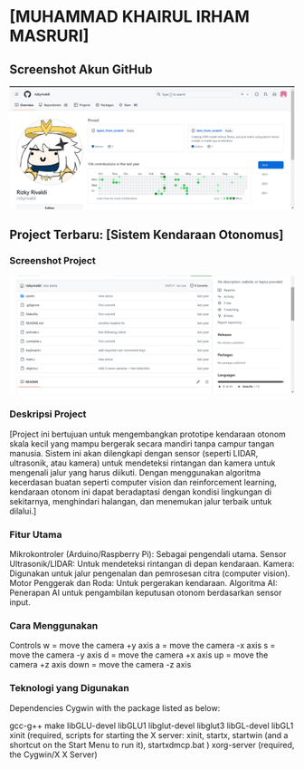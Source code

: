 # [MUHAMMAD KHAIRUL IRHAM MASRURI]

## Screenshot Akun GitHub
![Screenshot Akun GitHub](https://github.com/KhairulIrham/TUGAS-METASTRO-2024/blob/main/Screenshot%202024-09-26%20121421.png)

## Project Terbaru: [Sistem Kendaraan Otonomus]

### Screenshot Project
![Screenshot Project](https://github.com/KhairulIrham/TUGAS-METASTRO-2024/blob/main/Screenshot%202024-09-26%20121331.png)

### Deskripsi Project
[Project ini bertujuan untuk mengembangkan prototipe kendaraan otonom skala kecil yang mampu bergerak secara mandiri tanpa campur tangan manusia. Sistem ini akan dilengkapi dengan sensor (seperti LIDAR, ultrasonik, atau kamera) untuk mendeteksi rintangan dan kamera untuk mengenali jalur yang harus diikuti. Dengan menggunakan algoritma kecerdasan buatan seperti computer vision dan reinforcement learning, kendaraan otonom ini dapat beradaptasi dengan kondisi lingkungan di sekitarnya, menghindari halangan, dan menemukan jalur terbaik untuk dilalui.]

### Fitur Utama
Mikrokontroler (Arduino/Raspberry Pi): Sebagai pengendali utama.
Sensor Ultrasonik/LIDAR: Untuk mendeteksi rintangan di depan kendaraan.
Kamera: Digunakan untuk jalur pengenalan dan pemrosesan citra (computer vision).
Motor Penggerak dan Roda: Untuk pergerakan kendaraan.
Algoritma AI: Penerapan AI untuk pengambilan keputusan otonom berdasarkan sensor input.

### Cara Menggunakan
Controls
w = move the camera +y axis
a = move the camera -x axis
s = move the camera -y axis
d = move the camera +x axis
up = move the camera +z axis
down = move the camera -z axis

### Teknologi yang Digunakan
Dependencies
Cygwin with the package listed as below:

gcc-g++
make
libGLU-devel
libGLU1
libglut-devel
libglut3
libGL-devel
libGL1
xinit (required, scripts for starting the X server: xinit, startx, startwin (and a shortcut on the Start Menu to run it), startxdmcp.bat )
xorg-server (required, the Cygwin/X X Server)



